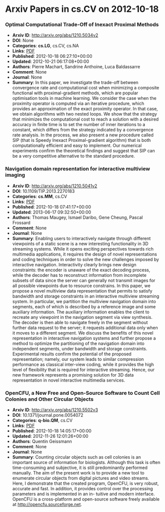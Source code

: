 # Arxiv Papers in cs.CV on 2012-10-18
### Optimal Computational Trade-Off of Inexact Proximal Methods
- **Arxiv ID**: http://arxiv.org/abs/1210.5034v2
- **DOI**: None
- **Categories**: **cs.LG**, cs.CV, cs.NA
- **Links**: [PDF](http://arxiv.org/pdf/1210.5034v2)
- **Published**: 2012-10-18 06:27:10+00:00
- **Updated**: 2012-10-21 06:17:08+00:00
- **Authors**: Pierre Machart, Sandrine Anthoine, Luca Baldassarre
- **Comment**: None
- **Journal**: None
- **Summary**: In this paper, we investigate the trade-off between convergence rate and computational cost when minimizing a composite functional with proximal-gradient methods, which are popular optimisation tools in machine learning. We consider the case when the proximity operator is computed via an iterative procedure, which provides an approximation of the exact proximity operator. In that case, we obtain algorithms with two nested loops. We show that the strategy that minimizes the computational cost to reach a solution with a desired accuracy in finite time is to set the number of inner iterations to a constant, which differs from the strategy indicated by a convergence rate analysis. In the process, we also present a new procedure called SIP (that is Speedy Inexact Proximal-gradient algorithm) that is both computationally efficient and easy to implement. Our numerical experiments confirm the theoretical findings and suggest that SIP can be a very competitive alternative to the standard procedure.



### Navigation domain representation for interactive multiview imaging
- **Arxiv ID**: http://arxiv.org/abs/1210.5041v2
- **DOI**: 10.1109/TIP.2013.2270183
- **Categories**: **cs.MM**, cs.CV
- **Links**: [PDF](http://arxiv.org/pdf/1210.5041v2)
- **Published**: 2012-10-18 07:41:17+00:00
- **Updated**: 2013-06-17 09:32:50+00:00
- **Authors**: Thomas Maugey, Ismael Daribo, Gene Cheung, Pascal Frossard
- **Comment**: None
- **Journal**: None
- **Summary**: Enabling users to interactively navigate through different viewpoints of a static scene is a new interesting functionality in 3D streaming systems. While it opens exciting perspectives towards rich multimedia applications, it requires the design of novel representations and coding techniques in order to solve the new challenges imposed by interactive navigation. Interactivity clearly brings new design constraints: the encoder is unaware of the exact decoding process, while the decoder has to reconstruct information from incomplete subsets of data since the server can generally not transmit images for all possible viewpoints due to resource constrains. In this paper, we propose a novel multiview data representation that permits to satisfy bandwidth and storage constraints in an interactive multiview streaming system. In particular, we partition the multiview navigation domain into segments, each of which is described by a reference image and some auxiliary information. The auxiliary information enables the client to recreate any viewpoint in the navigation segment via view synthesis. The decoder is then able to navigate freely in the segment without further data request to the server; it requests additional data only when it moves to a different segment. We discuss the benefits of this novel representation in interactive navigation systems and further propose a method to optimize the partitioning of the navigation domain into independent segments, under bandwidth and storage constraints. Experimental results confirm the potential of the proposed representation; namely, our system leads to similar compression performance as classical inter-view coding, while it provides the high level of flexibility that is required for interactive streaming. Hence, our new framework represents a promising solution for 3D data representation in novel interactive multimedia services.



### OpenCFU, a New Free and Open-Source Software to Count Cell Colonies and Other Circular Objects
- **Arxiv ID**: http://arxiv.org/abs/1210.5502v3
- **DOI**: 10.1371/journal.pone.0054072
- **Categories**: **q-bio.QM**, cs.CV
- **Links**: [PDF](http://arxiv.org/pdf/1210.5502v3)
- **Published**: 2012-10-18 14:05:17+00:00
- **Updated**: 2012-11-26 12:01:26+00:00
- **Authors**: Quentin Geissmann
- **Comment**: None
- **Journal**: None
- **Summary**: Counting circular objects such as cell colonies is an important source of information for biologists. Although this task is often time-consuming and subjective, it is still predominantly performed manually. The aim of the present work is to provide a new tool to enumerate circular objects from digital pictures and video streams. Here, I demonstrate that the created program, OpenCFU, is very robust, accurate and fast. In addition, it provides control over the processing parameters and is implemented in an in- tuitive and modern interface. OpenCFU is a cross-platform and open-source software freely available at http://opencfu.sourceforge.net.



